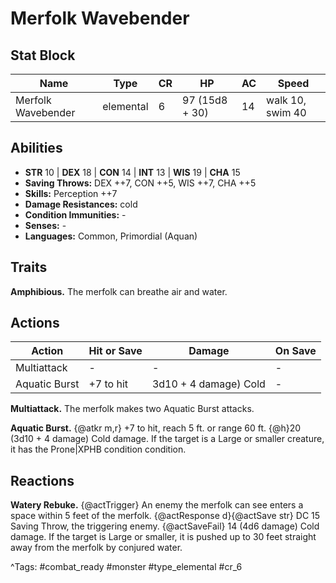 # Merfolk Wavebender

## Stat Block

| Name | Type | CR | HP | AC | Speed |
|------|------|----|----|----|-------|
| Merfolk Wavebender | elemental | 6 | 97 (15d8 + 30) | 14 | walk 10, swim 40 |

## Abilities

- **STR** 10 | **DEX** 18 | **CON** 14 | **INT** 13 | **WIS** 19 | **CHA** 15
- **Saving Throws:** DEX ++7, CON ++5, WIS ++7, CHA ++5  
- **Skills:** Perception ++7  
- **Damage Resistances:** cold  
- **Condition Immunities:** -  
- **Senses:** -  
- **Languages:** Common, Primordial (Aquan)

## Traits

**Amphibious.** The merfolk can breathe air and water.


## Actions

| Action | Hit or Save | Damage | On Save |
|--------|--------------|--------|----------|
| Multiattack | - | - | - |
| Aquatic Burst | +7 to hit | 3d10 + 4 damage) Cold | - |

**Multiattack.** The merfolk makes two Aquatic Burst attacks.

**Aquatic Burst.** {@atkr m,r} +7 to hit, reach 5 ft. or range 60 ft. {@h}20 (3d10 + 4 damage) Cold damage. If the target is a Large or smaller creature, it has the Prone|XPHB condition condition.

## Reactions

**Watery Rebuke.** {@actTrigger} An enemy the merfolk can see enters a space within 5 feet of the merfolk. {@actResponse d}{@actSave str} DC 15 Saving Throw, the triggering enemy. {@actSaveFail} 14 (4d6 damage) Cold damage. If the target is Large or smaller, it is pushed up to 30 feet straight away from the merfolk by conjured water.



^Tags: #combat_ready #monster #type_elemental #cr_6